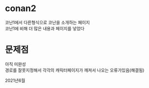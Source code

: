 # conan2
코난1에서 다른형식으로 코난을 소개하는 페이지<br>
코난1에 비해 더 많은 내용과 페이지를 넣었다<br>

# 문제점
아직 미완성<br>
경로를 잘못지정해서 각각의 캐릭터페이지가 깨져서 나오는 오류가있음(해결됨)<br>


2021년6월
